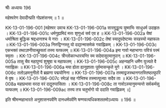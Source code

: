 श्रीः
अध्यायः 196

महेश्वरेण देवादीन्प्रति गोप्रशंसनम् ॥ 1 ॥

KK-13-01-196-001	[महेश्वर उवाच 
KK-13-01-196-001a	सारमुद्धृत्य युष्माभिः साधुधर्म उदाहृतः ।
KK-13-01-196-001c	धर्मगुह्यमिदं मत्तः शृणुध्वं सर्व एव ह ॥
KK-13-01-196-002a	येषां धर्माश्रिता बुद्धिःक श्रद्दधानाश्च ये नराः ।
KK-13-01-196-002c	तेषां स्यादुपदेष्टव्यः सरहस्यो महाफलः ॥
KK-13-01-196-003a	निरुद्विग्नस्तु यो दद्यान्मासमेकं गवाह्निकम् ।
KK-13-01-196-003c	एकभक्तं तथाऽश्नीयाच्छ्रूयतां तस्य यत्फलम् ॥
KK-13-01-196-004a	इमा गावो महाभागाः पवित्रं परमं स्मृताः ।
KK-13-01-196-004c	त्रीन्लोकान्धारयन्ति स्म सदेवासुरमानुपान् ॥
KK-13-01-196-005a	तासु चैव महापुण्यं शुश्रूषा च महाफलम् ।
KK-13-01-196-005c	अहन्यहनि धर्मेण युज्यते वै गवाह्निकः ॥
KK-13-01-196-006a	मया ह्येता ह्यनुज्ञाताः पूर्वमासन्कृते युगे ।
KK-13-01-196-006c	ततोऽहमनुनीतो वै ब्रह्मणा पद्मयोनिना ॥
KK-13-01-196-007a	तस्माद्व्रजस्थानगतस्तिष्ठत्युपरि मे वृषः ।
KK-13-01-196-007c	रमेऽहं सह गोभिश्च तस्मात्पूज्याः सदैव ताः ॥
KK-13-01-196-008a	महाप्रभावा वरदा वरं दद्युरुपासिताः ।
KK-13-01-196-008c	ता गावोऽस्यानुमन्यन्ते सर्वकर्मसु यत्फलम् ॥
KK-13-01-196-009ac	तस्य तत्र चतुर्भागो यो ददाति गवाह्निकम् ॥] 

इति श्रीमन्महाभारते अनुशासनपर्वणि दानधर्मपर्वणि षण्णवत्यधिकशततमोऽध्यायः ॥ 196 ॥
